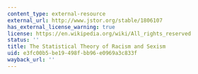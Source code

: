 ```yaml
---
content_type: external-resource
external_url: http://www.jstor.org/stable/1806107
has_external_license_warning: true
license: https://en.wikipedia.org/wiki/All_rights_reserved
status: ''
title: The Statistical Theory of Racism and Sexism
uid: e3fc00b5-be19-498f-bb96-e0969a3c833f
wayback_url: ''
---
```

